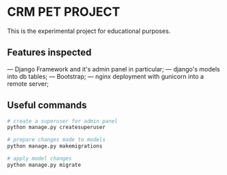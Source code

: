 # CRM PET PROJECT
This is the experimental project for educational purposes. 
## Features inspected
— Django Framework and it's admin panel in particular;
— django's models into db tables;
— Bootstrap;
— nginx deployment with gunicorn into a remote server;
## Useful commands
```python
# create a superuser for admin panel
python manage.py createsuperuser

# prepare changes made to models 
python manage.py makemigrations

# apply model changes
python manage.py migrate
```